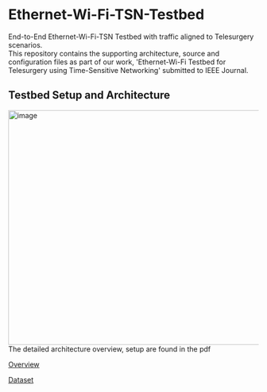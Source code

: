 # Ethernet-Wi-Fi-TSN-Testbed
End-to-End Ethernet-Wi-Fi-TSN Testbed with traffic aligned to Telesurgery scenarios.   
This repository contains the supporting architecture, source and configuration files as part of our work,
'Ethernet-Wi-Fi Testbed for Telesurgery using Time-Sensitive Networking' submitted to IEEE Journal.

## Testbed Setup and Architecture  
<img width="1237" height="473" alt="image" src="https://github.com/user-attachments/assets/6d8292ab-122e-44ef-b8c0-fce1db67c94f" />    
The detailed architecture overview, setup are found in the pdf      

[Overview](https://github.com/Abh4git/Ethernet-Wi-Fi-TSN-Testbed/blob/main/Abhilash-Presentation-Journal-Telesurgery-WiredWiFiOct6v2.pdf)   

[Dataset](https://ieee-dataport.org/documents/ethernet-wi-fi-testbed-scenarios-pcap-capture)

